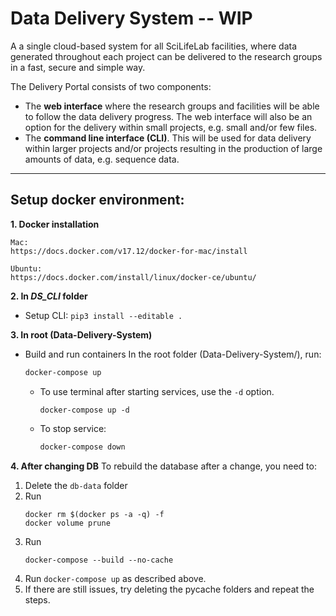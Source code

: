 # Data Delivery System -- **WIP**
A a single cloud-based system for all SciLifeLab facilities, where data generated throughout each project can be delivered to the research groups in a fast, secure and simple way. 

The Delivery Portal consists of two components:
* The **web interface** where the research groups and facilities will be able to follow the data
delivery progress. The web interface will also be an option for the delivery within small
projects, e.g. small and/or few files.
* The **command line interface (CLI)**. This will be used for data delivery within larger projects
and/or projects resulting in the production of large amounts of data, e.g. sequence data.

---
## Setup docker environment:

**1. Docker installation**

	Mac:  
	https://docs.docker.com/v17.12/docker-for-mac/install

	Ubuntu:  
	https://docs.docker.com/install/linux/docker-ce/ubuntu/

**2. In _DS_CLI_ folder**
* Setup CLI: `pip3 install --editable .`

**3. In root (Data-Delivery-System)** 
* Build and run containers
	In the root folder (Data-Delivery-System/), run: 
	```bash
	docker-compose up
	```

	* To use terminal after starting services, use the `-d` option.

		```
		docker-compose up -d 
		```

	* To stop service: 
		```bash 
		docker-compose down
		```

**4. After changing DB**
To rebuild the database after a change, you need to: 
1. Delete the `db-data` folder
2. Run 
	```
	docker rm $(docker ps -a -q) -f
	docker volume prune
	```
3. Run 
	```
	docker-compose --build --no-cache
	```
4. Run `docker-compose up` as described above.
5. If there are still issues, try deleting the pycache folders and repeat the steps. 